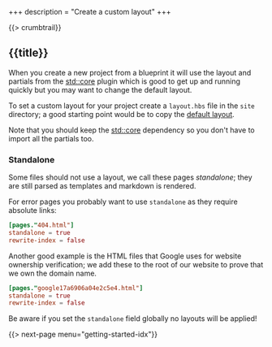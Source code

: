 +++
description = "Create a custom layout"
+++

{{> crumbtrail}}

## {{title}}

When you create a new project from a blueprint it will use the layout and partials from the [std::core][] plugin which is good to get up and running quickly but you may want to change the default layout.

To set a custom layout for your project create a `layout.hbs` file in the `site` directory; a good starting point would be to copy the [default layout][].

Note that you should keep the [std::core][] dependency so you don't have to import all the partials too.

### Standalone

Some files should not use a layout, we call these pages *standalone*; they are still parsed as templates and markdown is rendered.

For error pages you probably want to use `standalone` as they require absolute links:

```toml
[pages."404.html"]
standalone = true
rewrite-index = false
```

Another good example is the HTML files that Google uses for website ownership verification; we add these to the root of our website to prove that we own the domain name.

```toml
[pages."google17a6906a04e2c5e4.html"]
standalone = true
rewrite-index = false
```

Be aware if you set the `standalone` field globally no layouts will be applied!

{{> next-page menu="getting-started-idx"}}

[std::core]: https://github.com/uwe-app/plugins/tree/master/std/core
[default layout]: https://github.com/uwe-app/plugins/blob/master/std/core/layouts/main.hbs

